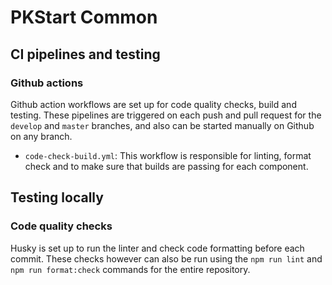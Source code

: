 PKStart Common
==============

CI pipelines and testing
------------------------

### Github actions
Github action workflows are set up for code quality checks, build and testing. These pipelines are triggered on each push and pull request for the `develop` and `master` branches, and also can be started manually on Github on any branch.

* `code-check-build.yml`: This workflow is responsible for linting, format check and to make sure that builds are passing for each component.

Testing locally
---------------

### Code quality checks
Husky is set up to run the linter and check code formatting before each commit.
These checks however can also be run using the `npm run lint` and `npm run format:check` commands for the entire repository.
